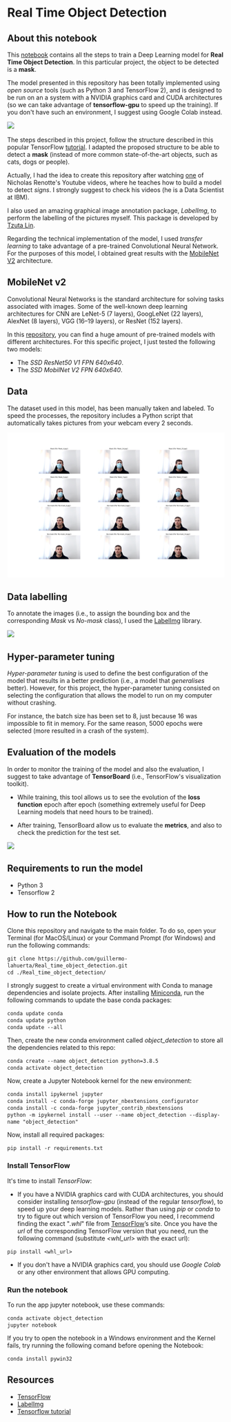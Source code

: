 # Real Time Object Detection

## About this notebook

This [notebook](https://github.com/guillermo-lahuerta/Real_time_object_detection/blob/main/Mask_detection.ipynb) contains all the steps to train a Deep Learning model for **Real Time Object Detection**. In this particular project, the object to be detected is a **mask**.

The model presented in this repository has been totally implemented using *open source* tools (such as Python 3 and TensorFlow 2), and is designed to be run on an a system with a NVIDIA graphics card and CUDA architectures (so we can take advantage of **tensorflow-gpu** to speed up the training). If you don't have such an environment, I suggest using Google Colab instead.

![](img/mask_recognition.gif)

The steps described in this project, follow the structure described in this popular TensorFlow [tutorial](https://tensorflow-object-detection-api-tutorial.readthedocs.io/en/latest/training.html). I adapted the proposed structure to be able to detect a **mask** (instead of more common state-of-the-art objects, such as cats, dogs or people).

Actually, I had the idea to create this repository after watching [one](https://www.youtube.com/watch?v=yqkISICHH-U) of Nicholas Renotte's Youtube videos, where he teaches how to build a model to detect *signs*. I strongly suggest to check his videos (he is a Data Scientist at IBM).

I also used an amazing graphical image annotation package, *LabelImg*, to perform the labelling of the pictures myself. This package is developed by [Tzuta Lin](https://github.com/tzutalin/labelImg).

Regarding the technical implementation of the model, I used *transfer learning* to take advantage of a pre-trained Convolutional Neural Network. For the purposes of this model, I obtained great results with the [MobileNet V2](https://arxiv.org/abs/1704.04861) architecture.


## MobileNet v2

Convolutional Neural Networks is the standard architecture for solving tasks associated with images. Some of the well-known deep learning architectures for CNN are LeNet-5 (7 layers), GoogLeNet (22 layers), AlexNet (8 layers), VGG (16–19 layers), or ResNet (152 layers).

In this [repository](https://github.com/tensorflow/models/blob/master/research/object_detection/g3doc/tf2_detection_zoo.md), you can find a huge amount of pre-trained models with different architectures. For this specific project, I just tested the following two models:

- The *SSD ResNet50 V1 FPN 640x640*.
- The *SSD MobilNet V2 FPN 640x640*.


## Data

The dataset used in this model, has been manually taken and labeled. To speed the processes, the repository includes a Python script that automatically takes pictures from your webcam every 2 seconds.

![](img/images.png)


## Data labelling

To annotate the images (i.e., to assign the bounding box and the corresponding *Mask* vs *No-mask* class), I used the [LabelImg](https://github.com/tzutalin/labelImg) library.

![](img/screenshot_labelling.gif)


## Hyper-parameter tuning

*Hyper-parameter tuning* is used to define the best configuration of the model that results in a better prediction (i.e., a model that *generalises* better). However, for this project, the hyper-parameter tuning consisted on selecting the configuration that allows the model to run on my computer without crashing.

For instance, the batch size has been set to 8, just because 16 was impossible to fit in memory. For the same reason, 5000 epochs were selected (more resulted in a crash of the system).


## Evaluation of the models

In order to monitor the training of the model and also the evaluation, I suggest to take advantage of **TensorBoard** (i.e., TensorFlow's visualization toolkit).

- While training, this tool allows us to see the evolution of the **loss function** epoch after epoch (something extremely useful for Deep Learning models that need hours to be trained).

- After training, TensorBoard allow us to evaluate the **metrics**, and also to check the prediction for the test set.

![](img/tensorboard.gif)


## Requirements to run the model

* Python 3
* Tensorflow 2


## How to run the Notebook

Clone this repository and navigate to the main folder. To do so, open your Terminal (for MacOS/Linux) or your Command Prompt (for Windows) and run the following commands:
```
git clone https://github.com/guillermo-lahuerta/Real_time_object_detection.git
cd ./Real_time_object_detection/
```

I strongly suggest to create a virtual environment with Conda to manage dependencies and isolate projects. After installing [Miniconda](https://docs.conda.io/en/latest/miniconda.html), run the following commands to update the base conda packages:
```
conda update conda
conda update python
conda update --all
```

Then, create the new conda environment called *object_detection* to store all the dependencies related to this repo:
```
conda create --name object_detection python=3.8.5
conda activate object_detection
```

Now, create a Jupyter Notebook kernel for the new environment:
```
conda install ipykernel jupyter
conda install -c conda-forge jupyter_nbextensions_configurator
conda install -c conda-forge jupyter_contrib_nbextensions
python -m ipykernel install --user --name object_detection --display-name "object_detection"
```

Now, install all required packages:
```
pip install -r requirements.txt
```

### Install TensorFlow
It's time to install *TensorFlow*:

* If you have a NVIDIA graphics card with CUDA architectures, you should consider installing *tensorflow-gpu* (instead of the regular *tensorflow*), to speed up your deep learning models. Rather than using *pip* or *conda* to try to figure out which version of TensorFlow you need, I recommend finding the exact "*.whl*" file from [TensorFlow](https://www.tensorflow.org/install/pip#package-location)’s site. Once you have the *url* of the corresponding TensorFlow version that you need, run the following command (substitute *<whl_url>* with the exact url):
```
pip install <whl_url>
```

* If you don't have a NVIDIA graphics card, you should use *Google Colab* or any other environment that allows GPU computing.


### Run the notebook
To run the app jupyter notebook, use these commands:
```
conda activate object_detection
jupyter notebook
```

If you try to open the notebook in a Windows environment and the Kernel fails, try running the following comand before opening the Notebook:
```
conda install pywin32
```

## Resources

* [TensorFlow](https://www.tensorflow.org/)
* [LabelImg](https://github.com/tzutalin/labelImg)
* [Tensorflow tutorial](https://tensorflow-object-detection-api-tutorial.readthedocs.io/en/latest/training.html)
